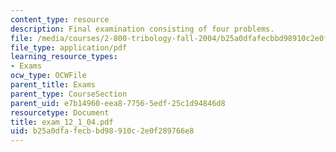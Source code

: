 ```yaml
---
content_type: resource
description: Final examination consisting of four problems.
file: /media/courses/2-800-tribology-fall-2004/b25a0dfafecbbd98910c2e0f289766e8_exam_12_1_04.pdf
file_type: application/pdf
learning_resource_types:
- Exams
ocw_type: OCWFile
parent_title: Exams
parent_type: CourseSection
parent_uid: e7b14960-eea8-7756-5edf-25c1d94846d8
resourcetype: Document
title: exam_12_1_04.pdf
uid: b25a0dfa-fecb-bd98-910c-2e0f289766e8
---
```


